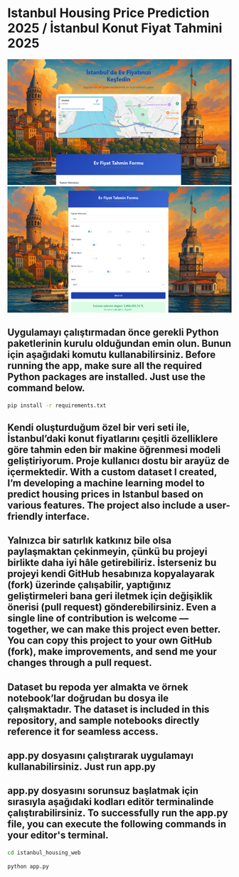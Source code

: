 # Istanbul Housing Price Prediction 2025 / İstanbul Konut Fiyat Tahmini 2025
![Uygulama Demo Görseli 1](sample/head1.png)
![Uygulama Demo Görseli 2](sample/body1.png)

## Uygulamayı çalıştırmadan önce gerekli Python paketlerinin kurulu olduğundan emin olun. Bunun için aşağıdaki komutu kullanabilirsiniz. Before running the app, make sure all the required Python packages are installed. Just use the command below.
```bash
pip install -r requirements.txt
```
## Kendi oluşturduğum özel bir veri seti ile, İstanbul’daki konut fiyatlarını çeşitli özelliklere göre tahmin eden bir makine öğrenmesi modeli geliştiriyorum. Proje kullanıcı dostu bir arayüz de içermektedir. With a custom dataset I created, I’m developing a machine learning model to predict housing prices in Istanbul based on various features. The project also include a user-friendly interface.
## Yalnızca bir satırlık katkınız bile olsa paylaşmaktan çekinmeyin, çünkü bu projeyi birlikte daha iyi hâle getirebiliriz. İsterseniz bu projeyi kendi GitHub hesabınıza kopyalayarak (fork) üzerinde çalışabilir, yaptığınız geliştirmeleri bana geri iletmek için değişiklik önerisi (pull request) gönderebilirsiniz. Even a single line of contribution is welcome — together, we can make this project even better. You can copy this project to your own GitHub (fork), make improvements, and send me your changes through a pull request.
## Dataset bu repoda yer almakta ve örnek notebook’lar doğrudan bu dosya ile çalışmaktadır. The dataset is included in this repository, and sample notebooks directly reference it for seamless access.
## app.py dosyasını çalıştırarak uygulamayı kullanabilirsiniz. Just run app.py
## app.py dosyasını sorunsuz başlatmak için sırasıyla aşağıdaki kodları editör terminalinde çalıştırabilirsiniz. To successfully run the app.py file, you can execute the following commands in your editor's terminal.
 ```bash
cd istanbul_housing_web
```
```bash
python app.py
```




